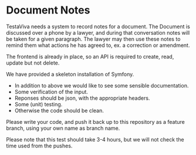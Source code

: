 # Document Notes

TestaViva needs a system to record notes for a document. The Document is discussed over a phone by a lawyer, and during that conversation notes will be taken for a given paragraph. The lawyer may then use these notes to remind them what actions he has agreed to, ex. a correction or amendment.

The frontend is already in place, so an API is required to create, read, update but not delete.

We have provided a skeleton installation of Symfony.

* In addition to above we would like to see some sensible documentation.
* Some verification of the input.
* Reponses should be json, with the appropriate headers.
* Some (unit) testing.
* Otherwise the code should be clean.

Please write your code, and push it back up to this repository as a feature branch, using your own name as branch name.

Please note that this test should take 3-4 hours, but we will not check the time used from the pushes.
